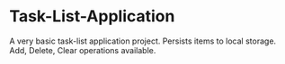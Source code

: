 # Task-List-Application
A very basic task-list application project.
Persists items to local storage.
Add, Delete, Clear operations available.
